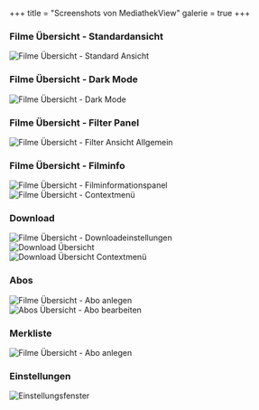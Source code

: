 +++
title = "Screenshots von MediathekView"
galerie = true
+++

<div class="galerie">

  <h3>Filme Übersicht - Standardansicht</h3>

  <div class="row">
    <div class="col-sm-12">
      <img src="/images/screenshots/filme_uebersicht-standardansicht.png?t=20240821124750" 
      alt="Filme Übersicht - Standard Ansicht" 
      title="Filme Übersicht - Standard Ansicht" 
      rel="group1" 
      data-glisse-big="/images/screenshots/filme_uebersicht-standardansicht.png?t=20240821124750" 
      class="pics img-responsive">
    </div>
  </div>

  <h3>Filme Übersicht - Dark Mode</h3>

  <div class="row">
    <div class="col-sm-12">
      <img src="/images/screenshots/filme_uebersicht-standardansicht-darkmode.png?t=20240821124750" 
      alt="Filme Übersicht - Dark Mode" 
      title="Filme Übersicht - Dark Mode" 
      rel="group1" 
      data-glisse-big="/images/screenshots/filme_uebersicht-standardansicht-darkmode.png?t=20240821124750" 
      class="pics img-responsive">
    </div>
  </div>
  
  <h3>Filme Übersicht - Filter Panel</h3>
  
  <div class="row">
  <div class="col-sm-12">
      <img src="/images/screenshots/filme_uebersicht-filter.png?t=20240821124750" 
      alt="Filme Übersicht - Filter Ansicht Allgemein" 
      title="Filme Übersicht - Filter Ansicht Allgemein" 
      rel="group1" 
      data-glisse-big="/images/screenshots/filme_uebersicht-filter.png?t=20240821124750" 
      class="pics img-responsive">
    </div>
  </div>
  
  <h3>Filme Übersicht - Filminfo</h3>
  
  <div class="row">
    <div class="col-sm-6">
      <img src="/images/screenshots/filme_uebersicht-filminfo.png?t=20240821124750" 
      alt="Filme Übersicht - Filminformationspanel" 
      title="Filme Übersicht - Filminformationspanel" 
      rel="group1" 
      data-glisse-big="/images/screenshots/filme_uebersicht-filminfo.png?t=20240821124750" 
      class="pics img-responsive">
    </div>
    <div class="col-sm-6">
      <img src="/images/screenshots/filme_uebersicht-rechtsklickmenue.png?t=20240821124750" 
      alt="Filme Übersicht - Contextmenü" 
      title="Filme Übersicht - Contextmenü" 
      rel="group1" 
      data-glisse-big="/images/screenshots/filme_uebersicht-rechtsklickmenue.png?t=20240821124750" 
      class="pics img-responsive">
    </div>
  </div>
  
  <h3>Download</h3>
  
  <div class="row">
    <div class="col-sm-12">
      <img src="/images/screenshots/filme_uebersicht-downloadmenue.png?t=20240821124750" 
      alt="Filme Übersicht - Downloadeinstellungen" 
      title="Filme Übersicht - Downloadeinstellungen" 
      rel="group1" 
      data-glisse-big="/images/screenshots/filme_uebersicht-downloadmenue.png?t=20240821124750" 
      class="pics img-responsive">
    </div>
    <div class="col-sm-6">
      <img src="/images/screenshots/download_uebersicht.png?t=20240821124750" 
      alt="Download Übersicht" 
      title="Download Übersicht" 
      rel="group1" 
      data-glisse-big="/images/screenshots/download_uebersicht.png?t=20240821124750" 
      class="pics img-responsive">
    </div>
    <div class="col-sm-6">
      <img src="/images/screenshots/download_uebersicht-rechtsklick.png?t=20240821124750" 
      alt="Download Übersicht Contextmenü" 
      title="Download Übersicht Contextmenü" 
      rel="group1" 
      data-glisse-big="/images/screenshots/download_uebersicht-rechtsklick.png?t=20240821124750" 
      class="pics img-responsive">
    </div>
  </div>
  
  <h3>Abos</h3>
  
  <div class="row">
    <div class="col-sm-6">
      <img src="/images/screenshots/filme_uebersicht-aboanlegen.png?t=20240821124750" 
      alt="Filme Übersicht - Abo anlegen" 
      title="Filme Übersicht - Abo anlegen" 
      rel="group1" 
      data-glisse-big="/images/screenshots/filme_uebersicht-aboanlegen.png?t=20240821124750" 
      class="pics img-responsive">
    </div>
    <div class="col-sm-6">
      <img src="/images/screenshots/filme_uebersicht-aboverwaltung.png?t=20240821124750" 
      alt="Abos Übersicht - Abo bearbeiten" 
      title="Abos Übersicht - Abo bearbeiten" 
      rel="group1" 
      data-glisse-big="/images/screenshots/filme_uebersicht-aboverwaltung.png?t=20240821124750" 
      class="pics img-responsive">
    </div>
  </div>

  <h3>Merkliste</h3>
  
  <div class="row">
    <div class="col-sm-12">
      <img src="/images/screenshots/filme_uebersicht-merklisteverwalten.png?t=20240821124750" 
      alt="Filme Übersicht - Abo anlegen" 
      title="Filme Übersicht - Abo anlegen" 
      rel="group1" 
      data-glisse-big="/images/screenshots/filme_uebersicht-merklisteverwalten.png?t=20240821124750" 
      class="pics img-responsive">
    </div>
  </div>
  
  <h3>Einstellungen</h3>
  
  <div class="row">
    <div class="col-sm-12">
      <img src="/images/screenshots/filme_uebersicht-einstellungen.png?t=20240821124750" 
      alt="Einstellungsfenster" 
      title="Einstellungsfenster" 
      rel="group1" 
      data-glisse-big="/images/screenshots/filme_uebersicht-einstellungen.png?t=20240821124750" 
      class="pics img-responsive">
    </div>
  </div>
  
</div>
